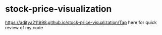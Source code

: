# stock-price-visualization
https://aditya211998.github.io/stock-price-visualization/Tap here for quick review of my code
